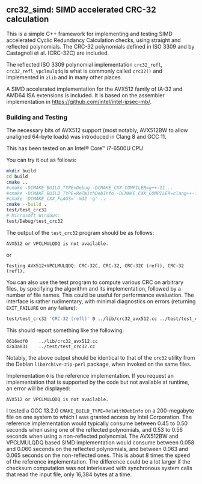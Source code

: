 ## crc32_simd: SIMD accelerated CRC-32 calculation

This is a simple C++ framework for implementing and testing SIMD
accelerated Cyclic Redundancy Calculation checks, using straight and
reflected polynomials. The CRC-32 polynomials defined in ISO 3309 and
by Castagnoli et al. (CRC-32C) are included.

The reflected ISO 3309 polynomial implementation `crc32_refl`,
`crc32_refl_vpclmulqdq` is what is commonly called `crc32()` and
implemented in `zlib` and in many other places.

A SIMD accelerated implementation for the AVX512 family of
IA-32 and AMD64 ISA extensions is included. It is based on the
assembler implementation in https://github.com/intel/intel-ipsec-mb/.

### Building and Testing

The necessary bits of AVX512 support (most notably, AVX512BW to allow
unaligned 64-byte loads) was introduced in Clang 8 and GCC 11.

This has been tested on an Intel® Core™ i7-6500U CPU

You can try it out as follows:
```sh
mkdir build
cd build
cmake ..
#cmake -DCMAKE_BUILD_TYPE=Debug -DCMAKE_CXX_COMPILER=g++-11 ..
#cmake -DCMAKE_BUILD_TYPE=RelWithDebInfo -DCMAKE_CXX_COMPILER=clang++-18 ..
#cmake -DCMAKE_CXX_FLAGS='-m32 -g' ..
cmake --build .
test/test_crc32
# Microsoft Windows:
test/Debug/test_crc32
```
The output of the `test_crc32` program should be as follows:
```
AVX512 or VPCLMULQDQ is not available.
```
or
```
Testing AVX512+VPCLMULQDQ: CRC-32C, CRC-32, CRC-32C (refl), CRC-32 (refl).
```

You can also use the test program to compute various CRC on arbitrary
files, by specifying the algorithm and its implementation, followed by
a number of file names. This could be useful for performance
evaluation. The interface is rather rudimentary, with minimal
diagnostics on errors (returning `EXIT_FAILURE` on any failure):
```sh
test/test_crc32 'CRC-32 (refl)' 0 ../lib/crc32_avx512.cc ../test/test_crc32.cc
```
This should report something like the following:
```
0616edf0	../lib/crc32_avx512.cc
42a3a831	../test/test_crc32.cc
```
Notably, the above output should be identical to that of the `crc32`
utility from the Debian `libarchive-zip-perl` package, when invoked on
the same files.

Implementation `0` is the reference implementation. If you request
an implementation that is supported by the code but not available
at runtime, an error will be displayed:
```
AVX512 or VPCLMULQDQ is not available.
```
I tested a GCC 13.2.0 `CMAKE_BUILD_TYPE=RelWithDebInfo` on a
200-megabyte file on one system to which I was granted access by Intel
Corporation. The reference implementation would typically consume
between 0.45 to 0.50 seconds when using one of the reflected
polynomials, and 0.53 to 0.56 seconds when using a non-reflected
polynomial. The AVX512BW and VPCLMULQDQ based SIMD implementation
would consume between 0.058 and 0.060 seconds on the reflected
polynomials, and between 0.063 and 0.065 seconds on the non-reflected
ones. This is about 8 times the speed of the reference
implementation. The difference could be a lot larger if the checksum
computation was not interleaved with synchronous system calls that
read the input file, only 16,384 bytes at a time.
